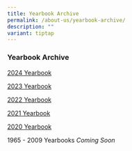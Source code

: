 ```yaml
---
title: Yearbook Archive
permalink: /about-us/yearbook-archive/
description: ""
variant: tiptap
---
```

<h3>Yearbook Archive</h3>
<p><a href="https://online.fliphtml5.com/obrr/ewxc/" rel="noopener nofollow" target="_blank">2024 Yearbook</a>
</p>
<p></p>
<p><a href="https://online.fliphtml5.com/imxpa/dloj/" rel="noopener nofollow" target="_blank">2023 Yearbook</a>
</p>
<p><a href="https://online.fliphtml5.com/obrr/lfxc/" rel="noopener nofollow" target="_blank">2022 Yearbook</a>
</p>
<p><a href="https://online.fliphtml5.com/obrr/gplj/#p=1" rel="noopener nofollow" target="_blank">2021 Yearbook</a>
</p>
<p><a href="https://www.readkong.com/page/queensway-secondary-school-2020-ministry-of-2618379" rel="noopener nofollow" target="_blank">2020 Yearbook</a>
</p>
<p>1965 - 2009 Yearbooks <em>Coming Soon</em>
</p>